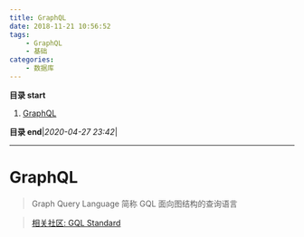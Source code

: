 ```yaml
---
title: GraphQL
date: 2018-11-21 10:56:52
tags: 
    - GraphQL
    - 基础
categories: 
    - 数据库
---
```


**目录 start**

1. [GraphQL](#graphql)

**目录 end**|_2020-04-27 23:42_|
****************************************
# GraphQL
> Graph Query Language 简称 GQL 面向图结构的查询语言

> [相关社区: GQL Standard](https://www.gqlstandards.org/)
